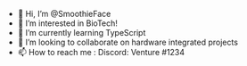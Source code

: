 - 👋 Hi, I’m @SmoothieFace
- 👀 I’m interested in BioTech!
- 🌱 I’m currently learning TypeScript
- 💞️ I’m looking to collaborate on hardware integrated projects
- 📫 How to reach me : Discord: Venture #1234

<!---
SmoothieFace/SmoothieFace is a ✨ special ✨ repository because its `README.md` (this file) appears on your GitHub profile.
You can click the Preview link to take a look at your changes.
--->
